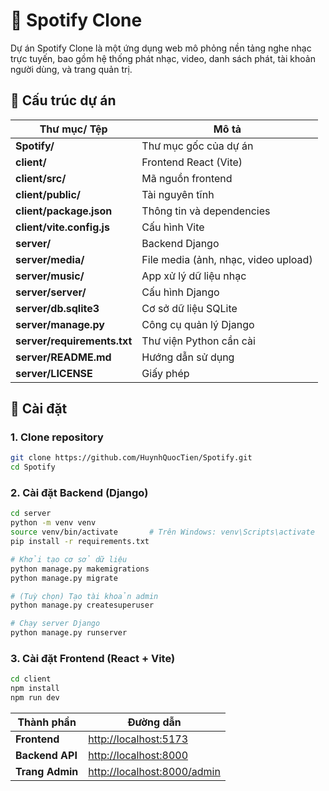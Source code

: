 # 🎵 Spotify Clone
Dự án Spotify Clone là một ứng dụng web mô phỏng nền tảng nghe nhạc trực tuyến, bao gồm hệ thống phát nhạc, video, danh sách phát, tài khoản người dùng, và trang quản trị.

## 📁 Cấu trúc dự án

| Thư mục/ Tệp | Mô tả |
|---------------|-------|
| **Spotify/** | Thư mục gốc của dự án |
| **client/** | Frontend React (Vite) |
| **client/src/** | Mã nguồn frontend |
| **client/public/** | Tài nguyên tĩnh |
| **client/package.json** | Thông tin và dependencies |
| **client/vite.config.js** | Cấu hình Vite |
| **server/** | Backend Django |
| **server/media/** | File media (ảnh, nhạc, video upload) |
| **server/music/** | App xử lý dữ liệu nhạc |
| **server/server/** | Cấu hình Django |
| **server/db.sqlite3** | Cơ sở dữ liệu SQLite |
| **server/manage.py** | Công cụ quản lý Django |
| **server/requirements.txt** | Thư viện Python cần cài |
| **server/README.md** | Hướng dẫn sử dụng |
| **server/LICENSE** | Giấy phép |

## 🚀 Cài đặt

### 1. Clone repository

```bash
git clone https://github.com/HuynhQuocTien/Spotify.git
cd Spotify 
```

### 2. Cài đặt Backend (Django)

```bash
cd server
python -m venv venv
source venv/bin/activate       # Trên Windows: venv\Scripts\activate
pip install -r requirements.txt

# Khởi tạo cơ sở dữ liệu
python manage.py makemigrations
python manage.py migrate

# (Tuỳ chọn) Tạo tài khoản admin
python manage.py createsuperuser

# Chạy server Django
python manage.py runserver
```

### 3. Cài đặt Frontend (React + Vite)

```bash
cd client
npm install
npm run dev
```

| Thành phần | Đường dẫn |
|------------|-----------|
| **Frontend** | [http://localhost:5173](http://localhost:5173) |
| **Backend API** | [http://localhost:8000](http://localhost:8000) |
| **Trang Admin** | [http://localhost:8000/admin](http://localhost:8000/admin) |
